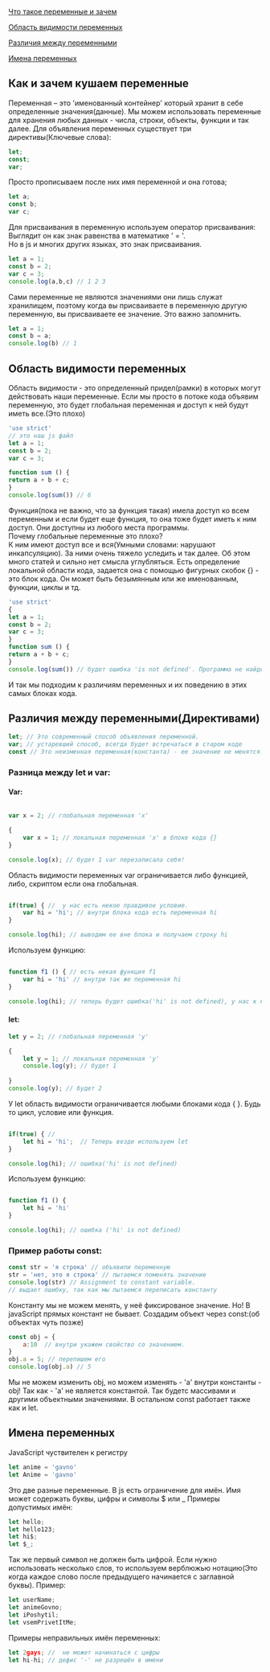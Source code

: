 
[Что такое переменные и зачем](#whatIsIt)

[Область видимости переменных](#visibility)

[Различия между переменными](#difference)

[Имена переменных]()





## <a name ='whatIsIt'> Как и зачем кушаем переменные </a> ##
Переменная – это 'именованный контейнер' который хранит в себе определенные значения(данные). 
Мы можем использовать переменные для хранения любых данных - числа, строки, объекты, функции и так далее.
Для объявления переменных существует три директивы(Ключевые слова):
```javascript 
let;
const;
var;
```
Просто прописываем после них имя переменной и она готова;
```javascript 
let a;
const b;
var c;
```

Для присваивания в переменную используем оператор присваивания:
Выглядит он как знак равенства в математике ' = '. <br>
Но в js и многих других языках, это знак присваивания.
```javascript
let a = 1; 
const b = 2;
var c = 3;
console.log(a,b,c) // 1 2 3
```
Сами переменные не являются значениями они лишь служат хранилищем, поэтому когда вы присваиваете в переменную другую переменную, вы присваиваете ее значение.
Это важно запомнить.
```javascript
let a = 1; 
const b = a;
console.log(b) // 1
```

## <a name ='visibility'> Область видимости переменных </a> ##
Область видимости - это определенный придел(рамки) в которых могут действовать наши переменные.
Если мы просто в потоке кода объявим переменную, это будет глобальная переменная и доступ к ней будут иметь все.(Это плохо)
```javascript
'use strict'
// это наш js файл
let a = 1;
const b = 2;
var c = 3;

function sum () {
return a + b + c;
}
console.log(sum()) // 6
```
Функция(пока не важно, что за функция такая) имела доступ ко всем переменным и если будет еще функция, то она тоже будет иметь к ним доступ.
Они доступны из любого места программы.<br>
Почему глобальные переменные это плохо? <br>
К ним имеют доступ все и вся(Умными словами: нарушают инкапсуляцию).
За ними очень тяжело уследить и так далее.
Об этом много статей и сильно нет смысла углубляться.
Есть определение локальной области кода, задается она с помощью фигурных скобок {} - это блок кода.
Он может быть безымянным или же именованным, функции, циклы и тд.
```javascript
'use strict'
{
let a = 1;
const b = 2;
var c = 3;
}
function sum () {
return a + b + c;
}
console.log(sum()) // будет ошибка 'is not defined'. Программа не найдет эти переменные.
```
И так мы подходим к различиям переменных и их поведению в этих самых блоках кода.

## <a name ='difference'> Различия между переменными(Директивами) </a> ##
```javascript
let; // Это современный способ объявления переменной.
var; // устаревший способ, всегда будет встречаться в старом коде
const // Это неизменная переменная(константа) - ее значение не менятся.
```

### Разница между let и var: ###
#### Var: ####
```javascript

var x = 2; // глобальная переменная 'x'

{
    var x = 1; // локальная переменная 'x' в блоке кода {}
}

console.log(x); // будет 1 var перезаписала себя!
```
Область видимости переменных var ограничивается либо функцией, либо, скриптом если она глобальная.
```javascript

if(true) { //  у нас есть некое правдивое условие.
    var hi = 'hi'; // внутри блока кода есть переменная hi
}

console.log(hi); // выводим ее вне блока и получаем строку hi
```
Используем функцию:
```javascript

function f1 () { // есть некая функция f1
    var hi = 'hi' // внутри так же переменная hi
}

console.log(hi); // теперь будет ошибка('hi' is not defined), у нас к ней нет доступа.
```
#### let: ####
```javascript
let y = 2; // глобальная переменная 'y'

{
    let y = 1; // локальная переменная 'y'
    console.log(y); // будет 1
    
}
console.log(y); // будет 2
```
У let область видимости ограничивается любыми блоками кода { }. Будь то цикл, условие или функция.
```javascript

if(true) { //  
    let hi = 'hi';  // Теперь везде используем let
}

console.log(hi); // ошибка('hi' is not defined)
```
Используем функцию:
```javascript

function f1 () {
    let hi = 'hi' 
}

console.log(hi); // ошибка ('hi' is not defined)
```

### Пример работы const: ###
```javascript
const str = 'я строка' // объявили переменную
str = 'нет, это я строка' // пытаемся поменять значение
console.log(str) // Assignment to constant variable.
// выдает ошибку, так как мы пытаемся переписать константу
```
Константу мы не можем менять, у неё фиксированое значение.
Но! В javaScript прямых констант не бывает.
Создадим объект через const:(об объектах чуть позже)
```javascript
const obj = {
    a:10  // внутри укажем свойство со значением.
}
obj.a = 5; // перепишем его
console.log(obj.a) // 5
```
Мы не можем изменить obj, но можем изменять - 'a' внутри константы - obj! Так как  - 'a' не является константой.
Так будетс массивами и другими объектными значениями.
В остальном const работает также как и let.

## <a name ='name'> Имена переменных </a> ##
JavaScript чуствителен к регистру
```javascript
let anime = 'gavno'
let Anime = 'gavno'
```
Это две разные переменные.
В js есть ограничение для имён. Имя может содержать буквы, цифры и символы $ или _
Примеры допустимых имён:
```javascript
let hello;
let hello123;
let hi$;
let $_;
```
Так же первый символ не должен быть цифрой.
Если нужно использовать несколько слов, то используем верблюжью нотацию(Это когда каждое слово после предыдущего начинается с заглавной буквы).
Пример:
```javascript
let userName;
let animeGovno;
let iPoshytil;
let vsemPrivetItMe;
```

Примеры неправильных имён переменных:
```javascript
let 2gays; //  не может начинаться с цифры
let hi-hi; // дефис '-' не разрешён в имени
```
